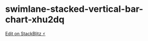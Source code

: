 # swimlane-stacked-vertical-bar-chart-xhu2dq

[Edit on StackBlitz ⚡️](https://stackblitz.com/edit/swimlane-stacked-vertical-bar-chart-xhu2dq)